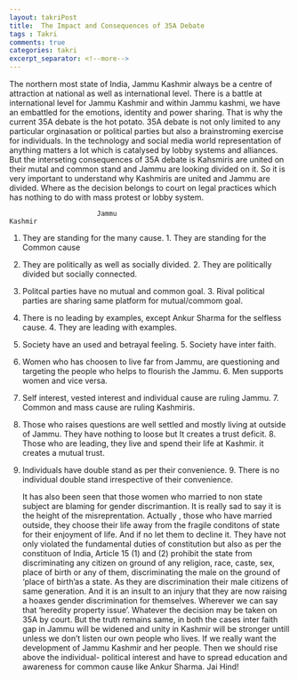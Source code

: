 ```yaml
---
layout: takriPost
title:  The Impact and Consequences of 35A Debate
tags : Takri
comments: true
categories: takri
excerpt_separator: <!--more-->
---
```





The northern most state of India, Jammu Kashmir always be a centre of attraction at national as well as international level.  There is a battle at international level for Jammu Kashmir and within Jammu kashmi, we have an embattled for the emotions, identity and  power sharing. That is why the current 35A debate is the hot potato. 35A debate is  not only limited to any particular orginasation or political parties but also a brainstroming exercise for  individuals. In the technology and social media world representation of anything matters a lot which is catalysed by lobby systems and alliances. 
But the interseting consequences of 35A debate is Kahsmiris are united on their mutal and common stand  and Jammu are looking divided on it. So it is very important to understand why Kashmiris are united and Jammu are divided. Where as the decision belongs to court on legal practices which has nothing to do with mass protest or lobby system.
                      
                          Jammu	                                                                                                                                                      Kashmir
1.	They are standing for the many cause.                                                                                                               1.	They are standing for the Common cause 
2.	They are politically as well as socially divided.                                                                                                   2.  They are politically divided but socially connected.                                                                                         
3.	Politcal parties have no mutual and common goal.                                                                                                    3.	Rival political parties are sharing same platform for mutual/commom goal.
4.	There is no leading by examples, except Ankur Sharma for the selfless cause.                                                                        4.  They are leading with examples.	
5.	Society have an used and betrayal feeling.                                                                                                          5.  Society have inter faith.
6.	Women who has choosen to live far from Jammu, are questioning and targeting the people who helps to flourish the Jammu.                             6.	Men supports women and vice versa.                                                     
7.	Self interest, vested interest and individual cause are ruling Jammu.                                                                               7.	Common and mass cause are ruling Kashmiris. 
8.	Those who raises questions are well settled and mostly living at outside of Jammu. They have nothing to loose but It creates a trust deficit.       8.	Those who are leading, they live and spend their life at Kashmir. it creates a mutual trust.
9.	Individuals have double stand as per their convenience.                                                                                             9.	There is no individual double stand irrespective of their convenience.


	It has also been seen that those women who married to non state subject are blaming for gender discrimantion. It is really sad to say it is the height of the misreprentation.  Actually , those who have married outside, they choose their life away from the fragile conditons of state for their enjoyment of life. And if no let them to decline it. They have not only violated the fundamental duties of constitution but also as per the  constituon of India, Article 15 (1) and (2) prohibit the state from discriminating any citizen on ground of any religion, race, caste, sex, place of birth or any of them,  discriminating the male on the ground of ‘place of birth’as a state. As they are discrimination their male citizens of same generation. And it is an insult to an injury that they are now raising a hoaxes gender discrimination for themselves. Wherever we can say that ‘heredity property issue’.  Whatever  the decision may be taken on 35A by court. But the truth remains same, in both  the cases inter faith gap in Jammu will be widened and unity in Kashmir will be stronger untill unless we don’t listen our own people who lives.  If we really want the development of Jammu Kashmir and her people. Then we should rise above the individual- political interest and have to spread education and awareness for common cause like Ankur Sharma.
  Jai Hind!

